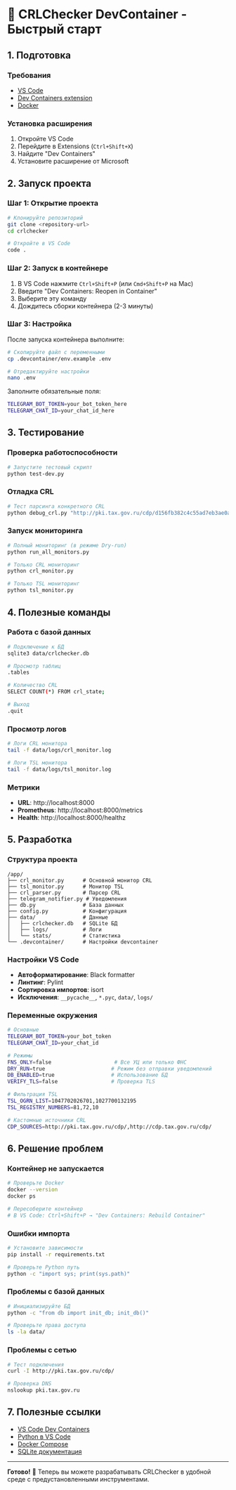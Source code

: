 # 🚀 CRLChecker DevContainer - Быстрый старт

## 1. Подготовка

### Требования
- [VS Code](https://code.visualstudio.com/)
- [Dev Containers extension](https://marketplace.visualstudio.com/items?itemName=ms-vscode-remote.remote-containers)
- [Docker](https://www.docker.com/)

### Установка расширения
1. Откройте VS Code
2. Перейдите в Extensions (`Ctrl+Shift+X`)
3. Найдите "Dev Containers"
4. Установите расширение от Microsoft

## 2. Запуск проекта

### Шаг 1: Открытие проекта
```bash
# Клонируйте репозиторий
git clone <repository-url>
cd crlchecker

# Откройте в VS Code
code .
```

### Шаг 2: Запуск в контейнере
1. В VS Code нажмите `Ctrl+Shift+P` (или `Cmd+Shift+P` на Mac)
2. Введите "Dev Containers: Reopen in Container"
3. Выберите эту команду
4. Дождитесь сборки контейнера (2-3 минуты)

### Шаг 3: Настройка
После запуска контейнера выполните:
```bash
# Скопируйте файл с переменными
cp .devcontainer/env.example .env

# Отредактируйте настройки
nano .env
```

Заполните обязательные поля:
```bash
TELEGRAM_BOT_TOKEN=your_bot_token_here
TELEGRAM_CHAT_ID=your_chat_id_here
```

## 3. Тестирование

### Проверка работоспособности
```bash
# Запустите тестовый скрипт
python test-dev.py
```

### Отладка CRL
```bash
# Тест парсинга конкретного CRL
python debug_crl.py "http://pki.tax.gov.ru/cdp/d156fb382c4c55ad7eb3ae0ac66749577f87e116.crl"
```

### Запуск мониторинга
```bash
# Полный мониторинг (в режиме Dry-run)
python run_all_monitors.py

# Только CRL мониторинг
python crl_monitor.py

# Только TSL мониторинг
python tsl_monitor.py
```

## 4. Полезные команды

### Работа с базой данных
```bash
# Подключение к БД
sqlite3 data/crlchecker.db

# Просмотр таблиц
.tables

# Количество CRL
SELECT COUNT(*) FROM crl_state;

# Выход
.quit
```

### Просмотр логов
```bash
# Логи CRL монитора
tail -f data/logs/crl_monitor.log

# Логи TSL монитора
tail -f data/logs/tsl_monitor.log
```

### Метрики
- **URL**: http://localhost:8000
- **Prometheus**: http://localhost:8000/metrics
- **Health**: http://localhost:8000/healthz

## 5. Разработка

### Структура проекта
```
/app/
├── crl_monitor.py      # Основной монитор CRL
├── tsl_monitor.py      # Монитор TSL
├── crl_parser.py       # Парсер CRL
├── telegram_notifier.py # Уведомления
├── db.py               # База данных
├── config.py           # Конфигурация
├── data/               # Данные
│   ├── crlchecker.db   # SQLite БД
│   ├── logs/           # Логи
│   └── stats/          # Статистика
└── .devcontainer/      # Настройки devcontainer
```

### Настройки VS Code
- **Автоформатирование**: Black formatter
- **Линтинг**: Pylint
- **Сортировка импортов**: isort
- **Исключения**: `__pycache__`, `*.pyc`, `data/`, `logs/`

### Переменные окружения
```bash
# Основные
TELEGRAM_BOT_TOKEN=your_bot_token
TELEGRAM_CHAT_ID=your_chat_id

# Режимы
FNS_ONLY=false                    # Все УЦ или только ФНС
DRY_RUN=true                     # Режим без отправки уведомлений
DB_ENABLED=true                  # Использование БД
VERIFY_TLS=false                 # Проверка TLS

# Фильтрация TSL
TSL_OGRN_LIST=1047702026701,1027700132195
TSL_REGISTRY_NUMBERS=81,72,10

# Кастомные источники CRL
CDP_SOURCES=http://pki.tax.gov.ru/cdp/,http://cdp.tax.gov.ru/cdp/
```

## 6. Решение проблем

### Контейнер не запускается
```bash
# Проверьте Docker
docker --version
docker ps

# Пересоберите контейнер
# В VS Code: Ctrl+Shift+P → "Dev Containers: Rebuild Container"
```

### Ошибки импорта
```bash
# Установите зависимости
pip install -r requirements.txt

# Проверьте Python путь
python -c "import sys; print(sys.path)"
```

### Проблемы с базой данных
```bash
# Инициализируйте БД
python -c "from db import init_db; init_db()"

# Проверьте права доступа
ls -la data/
```

### Проблемы с сетью
```bash
# Тест подключения
curl -I http://pki.tax.gov.ru/cdp/

# Проверка DNS
nslookup pki.tax.gov.ru
```

## 7. Полезные ссылки

- [VS Code Dev Containers](https://code.visualstudio.com/docs/remote/containers)
- [Python в VS Code](https://code.visualstudio.com/docs/languages/python)
- [Docker Compose](https://docs.docker.com/compose/)
- [SQLite документация](https://www.sqlite.org/docs.html)

---

**Готово!** 🎉 Теперь вы можете разрабатывать CRLChecker в удобной среде с предустановленными инструментами.
